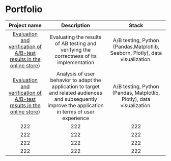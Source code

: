 # Portfolio
| Project name | Description | Stack |
| :---------------------------------------------------------------------------------------------: | :--------------------------------------------------------------------------------------: |:---------------------------:|
| [Evaluation and verification of A/B-test results in the online store](https://github.com/kuznets23/Portfolio/tree/main/Evaluation%20and%20verification%20of%20AB-test)) | Evaluating the results of AB testing and verifying the correctness of its implementation | A/B testing, Python (Pandas,Matplotlib, Seaborn, Plotly), data visualization. |
[Evaluation and verification of A/B-test results in the online store](https://github.com/kuznets23/Portfolio/tree/main/Evaluation%20and%20verification%20of%20AB-test))  | Analysis of user behavior to adapt the application to target and related audiences and subsequently improve the application in terms of user experience | A/B testing, Python (Pandas, Matplotlib, Plotly), data visualization. 
222 | 222 | 222
222 | 222 | 222
222 | 222 | 222
222 | 222 | 222
